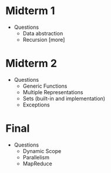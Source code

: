 Midterm 1
=========

* Questions
    * Data abstraction
    * Recursion [more]

Midterm 2
=========

* Questions
    * Generic Functions
    * Multiple Representations
    * Sets (built-in and implementation)
    * Exceptions

Final
=====

* Questions
    * Dynamic Scope
    * Parallelism
    * MapReduce
